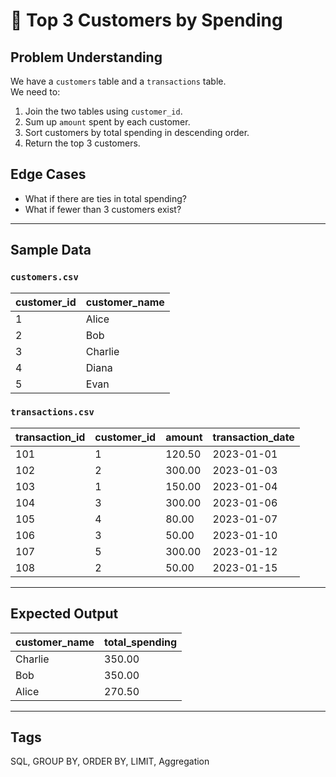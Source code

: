 # 🧾 Top 3 Customers by Spending

## Problem Understanding

We have a `customers` table and a `transactions` table.  
We need to:

1. Join the two tables using `customer_id`.
2. Sum up `amount` spent by each customer.
3. Sort customers by total spending in descending order.
4. Return the top 3 customers.

## Edge Cases

- What if there are ties in total spending?
- What if fewer than 3 customers exist?

---

## Sample Data

### `customers.csv`

| customer_id | customer_name |
|-------------|---------------|
| 1           | Alice         |
| 2           | Bob           |
| 3           | Charlie       |
| 4           | Diana         |
| 5           | Evan          |

### `transactions.csv`

| transaction_id | customer_id | amount  | transaction_date |
|----------------|-------------|---------|------------------|
| 101            | 1           | 120.50  | 2023-01-01       |
| 102            | 2           | 300.00  | 2023-01-03       |
| 103            | 1           | 150.00  | 2023-01-04       |
| 104            | 3           | 300.00  | 2023-01-06       |
| 105            | 4           | 80.00   | 2023-01-07       |
| 106            | 3           | 50.00   | 2023-01-10       |
| 107            | 5           | 300.00  | 2023-01-12       |
| 108            | 2           | 50.00   | 2023-01-15       |

---

## Expected Output

| customer_name | total_spending |
|---------------|----------------|
| Charlie       | 350.00         |
| Bob           | 350.00         |
| Alice         | 270.50         |

---

## Tags

SQL, GROUP BY, ORDER BY, LIMIT, Aggregation
